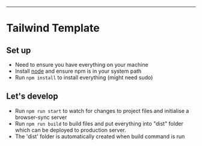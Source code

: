 ---

# Tailwind Template

## Set up

- Need to ensure you have everything on your machine
- Install [node](https://nodejs.org/download/) and ensure npm is in your system path
- Run `npm install` to install everything (might need sudo)

## Let's develop

- Run `npm run start` to watch for changes to project files and initialise a browser-sync server
- Run `npm run build` to build files and put everything into "dist" folder which can be deployed to production server.
- The 'dist' folder is automatically created when build command is run
